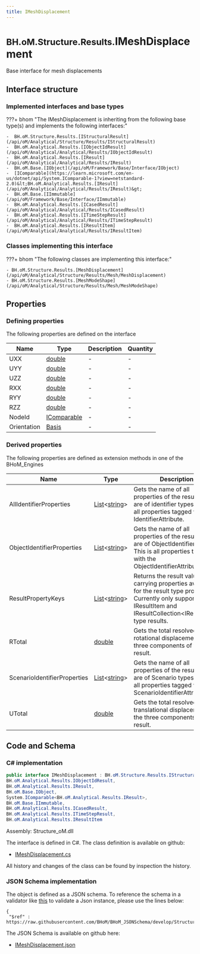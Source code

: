 ```yaml
---
title: IMeshDisplacement
---
```


# <small>BH.oM.Structure.Results.</small>**IMeshDisplacement**

Base interface for mesh displacements

## Interface structure

### Implemented interfaces and base types

???+ bhom "The IMeshDisplacement is inheriting from the following base type(s) and implements the following interfaces:"

    -  BH.oM.Structure.Results.[IStructuralResult](/api/oM/Analytical/Structure/Results/IStructuralResult)
    -  BH.oM.Analytical.Results.[IObjectIdResult](/api/oM/Analytical/Analytical/Results/IObjectIdResult)
    -  BH.oM.Analytical.Results.[IResult](/api/oM/Analytical/Analytical/Results/IResult)
    -  BH.oM.Base.[IObject](/api/oM/Framework/Base/Interface/IObject)
    -  [IComparable](https://learn.microsoft.com/en-us/dotnet/api/System.IComparable-1?view=netstandard-2.0)&lt;BH.oM.Analytical.Results.[IResult](/api/oM/Analytical/Analytical/Results/IResult)&gt;
    -  BH.oM.Base.[IImmutable](/api/oM/Framework/Base/Interface/IImmutable)
    -  BH.oM.Analytical.Results.[ICasedResult](/api/oM/Analytical/Analytical/Results/ICasedResult)
    -  BH.oM.Analytical.Results.[ITimeStepResult](/api/oM/Analytical/Analytical/Results/ITimeStepResult)
    -  BH.oM.Analytical.Results.[IResultItem](/api/oM/Analytical/Analytical/Results/IResultItem)


### Classes implementing this interface

???+ bhom "The following classes are implementing this interface:"

    - BH.oM.Structure.Results.[MeshDisplacement](/api/oM/Analytical/Structure/Results/Mesh/MeshDisplacement)
    - BH.oM.Structure.Results.[MeshModeShape](/api/oM/Analytical/Structure/Results/Mesh/MeshModeShape)


## Properties



### Defining properties

The following properties are defined on the interface

| Name             | Type             | Description      | Quantity         |
|------------------|------------------|------------------|------------------|
| UXX | [double](https://learn.microsoft.com/en-us/dotnet/api/System.Double?view=netstandard-2.0) | - | - |
| UYY | [double](https://learn.microsoft.com/en-us/dotnet/api/System.Double?view=netstandard-2.0) | - | - |
| UZZ | [double](https://learn.microsoft.com/en-us/dotnet/api/System.Double?view=netstandard-2.0) | - | - |
| RXX | [double](https://learn.microsoft.com/en-us/dotnet/api/System.Double?view=netstandard-2.0) | - | - |
| RYY | [double](https://learn.microsoft.com/en-us/dotnet/api/System.Double?view=netstandard-2.0) | - | - |
| RZZ | [double](https://learn.microsoft.com/en-us/dotnet/api/System.Double?view=netstandard-2.0) | - | - |
| NodeId | [IComparable](https://learn.microsoft.com/en-us/dotnet/api/System.IComparable?view=netstandard-2.0) | - | - |
| Orientation | [Basis](/api/oM/Dimensional/Geometry/Vector/Basis) | - | - |


### Derived properties

The following properties are defined as extension methods in one of the BHoM_Engines

| Name             | Type             | Description      | Quantity         | Engine           |
|------------------|------------------|------------------|------------------|------------------|
| AllIdentifierProperties | [List](https://learn.microsoft.com/en-us/dotnet/api/System.Collections.Generic.List-1?view=netstandard-2.0)&lt;[string](https://learn.microsoft.com/en-us/dotnet/api/System.String?view=netstandard-2.0)&gt; | Gets the name of all properties of the result that are of identifier types. This is all properties tagged with any IdentifierAttribute. | - | Results_Engine |
| ObjectIdentifierProperties | [List](https://learn.microsoft.com/en-us/dotnet/api/System.Collections.Generic.List-1?view=netstandard-2.0)&lt;[string](https://learn.microsoft.com/en-us/dotnet/api/System.String?view=netstandard-2.0)&gt; | Gets the name of all properties of the result that are of ObjectIdentifier types. This is all properties tagged with the ObjectIdentifierAttribute. | - | Results_Engine |
| ResultPropertyKeys | [List](https://learn.microsoft.com/en-us/dotnet/api/System.Collections.Generic.List-1?view=netstandard-2.0)&lt;[string](https://learn.microsoft.com/en-us/dotnet/api/System.String?view=netstandard-2.0)&gt; | Returns the result value carrying properties available for the result type provided. Currently only supported for IResultItem and IResultCollection&lt;IResultItem&gt; type results. | - | Results_Engine |
| RTotal | [double](https://learn.microsoft.com/en-us/dotnet/api/System.Double?view=netstandard-2.0) | Gets the total resolved rotational displacement of the three components of the result. | [Angle](/api/oM/Dimensional/Quantities/Attributes/Angle) [rad] | Structure_Engine |
| ScenarioIdentifierProperties | [List](https://learn.microsoft.com/en-us/dotnet/api/System.Collections.Generic.List-1?view=netstandard-2.0)&lt;[string](https://learn.microsoft.com/en-us/dotnet/api/System.String?view=netstandard-2.0)&gt; | Gets the name of all properties of the result that are of Scenario types. This is all properties tagged with the ScenarioIdentifierAttribute. | - | Results_Engine |
| UTotal | [double](https://learn.microsoft.com/en-us/dotnet/api/System.Double?view=netstandard-2.0) | Gets the total resolved translational displacement of the three components of the result. | [Length](/api/oM/Dimensional/Quantities/Attributes/Length) [m] | Structure_Engine |


## Code and Schema

### C# implementation

``` C# title="C#"
public interface IMeshDisplacement : BH.oM.Structure.Results.IStructuralResult,
BH.oM.Analytical.Results.IObjectIdResult,
BH.oM.Analytical.Results.IResult,
BH.oM.Base.IObject,
System.IComparable<BH.oM.Analytical.Results.IResult>,
BH.oM.Base.IImmutable,
BH.oM.Analytical.Results.ICasedResult,
BH.oM.Analytical.Results.ITimeStepResult,
BH.oM.Analytical.Results.IResultItem
```

Assembly: Structure_oM.dll

The interface is defined in C#. The class definition is available on github:

- [IMeshDisplacement.cs](https://github.com/BHoM/BHoM/blob/develop/Structure_oM/Results\Mesh\IMeshDisplacement.cs)

All history and changes of the class can be found by inspection the history.
### JSON Schema implementation

The object is defined as a JSON schema. To reference the schema in a validator like [this](https://www.jsonschemavalidator.net/) to validate a Json instance, please use the lines below:

``` { .json .copy .select } title="JSON Schema"
{
 "$ref" : https://raw.githubusercontent.com/BHoM/BHoM_JSONSchema/develop/Structure_oM/Results/IMeshDisplacement.json}
```

The JSON Schema is available on github here:

- [IMeshDisplacement.json](https://github.com/BHoM/BHoM_JSONSchema/blob/develop/Structure_oM/Results/IMeshDisplacement.json)
